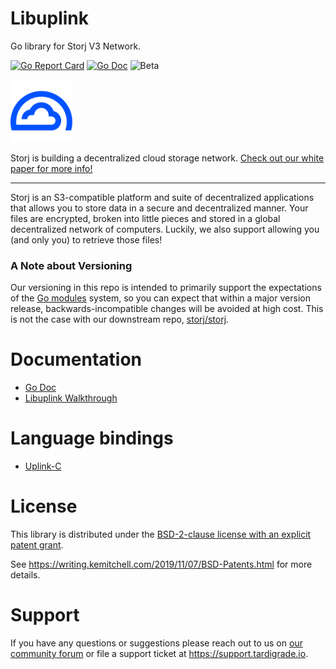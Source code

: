 # Libuplink

Go library for Storj V3 Network.

[![Go Report Card](https://goreportcard.com/badge/storj.io/uplink)](https://goreportcard.com/report/storj.io/uplink)
[![Go Doc](https://img.shields.io/badge/godoc-reference-blue.svg?style=flat-square)](https://pkg.go.dev/storj.io/uplink)
![Beta](https://img.shields.io/badge/version-beta-green.svg)

<img src="https://github.com/storj/storj/raw/master/resources/logo.png" width="100">

Storj is building a decentralized cloud storage network.
[Check out our white paper for more info!](https://storj.io/white-paper)

----

Storj is an S3-compatible platform and suite of decentralized applications that
allows you to store data in a secure and decentralized manner. Your files are
encrypted, broken into little pieces and stored in a global decentralized
network of computers. Luckily, we also support allowing you (and only you) to
retrieve those files!

### A Note about Versioning

Our versioning in this repo is intended to primarily support the expectations of the
[Go modules](https://blog.golang.org/using-go-modules) system, so you can expect that
within a major version release, backwards-incompatible changes will be avoided at high
cost. This is not the case with our downstream repo,
[storj/storj](https://github.com/storj/storj/).

# Documentation

- [Go Doc](https://pkg.go.dev/storj.io/uplink)
- [Libuplink Walkthrough](https://github.com/storj/storj/wiki/Libuplink-Walkthrough)

# Language bindings

- [Uplink-C](https://github.com/storj/uplink-c)

# License

This library is distributed under the
[BSD-2-clause license with an explicit patent grant](https://spdx.org/licenses/BSD-2-Clause-Patent.html).

See https://writing.kemitchell.com/2019/11/07/BSD-Patents.html for more details.

# Support

If you have any questions or suggestions please reach out to us on [our community forum](https://forum.storj.io/) or file a support ticket at https://support.tardigrade.io.
